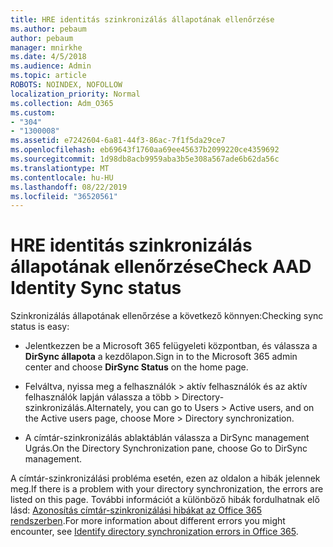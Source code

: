 ```yaml
---
title: HRE identitás szinkronizálás állapotának ellenőrzése
ms.author: pebaum
author: pebaum
manager: mnirkhe
ms.date: 4/5/2018
ms.audience: Admin
ms.topic: article
ROBOTS: NOINDEX, NOFOLLOW
localization_priority: Normal
ms.collection: Adm_O365
ms.custom:
- "304"
- "1300008"
ms.assetid: e7242604-6a81-44f3-86ac-7f1f5da29ce7
ms.openlocfilehash: eb69643f1760aa69ee45637b2099220ce4359692
ms.sourcegitcommit: 1d98db8acb9959aba3b5e308a567ade6b62da56c
ms.translationtype: MT
ms.contentlocale: hu-HU
ms.lasthandoff: 08/22/2019
ms.locfileid: "36520561"
---
```

# <a name="check-aad-identity-sync-status"></a><span data-ttu-id="e5dae-102">HRE identitás szinkronizálás állapotának ellenőrzése</span><span class="sxs-lookup"><span data-stu-id="e5dae-102">Check AAD Identity Sync status</span></span>

<span data-ttu-id="e5dae-103">Szinkronizálás állapotának ellenőrzése a következő könnyen:</span><span class="sxs-lookup"><span data-stu-id="e5dae-103">Checking sync status is easy:</span></span>
  
- <span data-ttu-id="e5dae-104">Jelentkezzen be a Microsoft 365 felügyeleti központban, és válassza a **DirSync állapota** a kezdőlapon.</span><span class="sxs-lookup"><span data-stu-id="e5dae-104">Sign in to the Microsoft 365 admin center and choose **DirSync Status** on the home page.</span></span>

- <span data-ttu-id="e5dae-105">Felváltva, nyissa meg a felhasználók \> aktív felhasználók és az aktív felhasználók lapján válassza a több \> Directory-szinkronizálás.</span><span class="sxs-lookup"><span data-stu-id="e5dae-105">Alternately, you can go to Users \> Active users, and on the Active users page, choose More \> Directory synchronization.</span></span>

- <span data-ttu-id="e5dae-106">A címtár-szinkronizálás ablaktáblán válassza a DirSync management Ugrás.</span><span class="sxs-lookup"><span data-stu-id="e5dae-106">On the Directory Synchronization pane, choose Go to DirSync management.</span></span>

<span data-ttu-id="e5dae-107">A címtár-szinkronizálási probléma esetén, ezen az oldalon a hibák jelennek meg.</span><span class="sxs-lookup"><span data-stu-id="e5dae-107">If there is a problem with your directory synchronization, the errors are listed on this page.</span></span> <span data-ttu-id="e5dae-108">További információt a különböző hibák fordulhatnak elő lásd: [Azonosítás címtár-szinkronizálási hibákat az Office 365 rendszerben](https://support.office.com/article/b4fc07a5-97ea-4ca6-9692-108acab74067).</span><span class="sxs-lookup"><span data-stu-id="e5dae-108">For more information about different errors you might encounter, see [Identify directory synchronization errors in Office 365](https://support.office.com/article/b4fc07a5-97ea-4ca6-9692-108acab74067).</span></span>
  